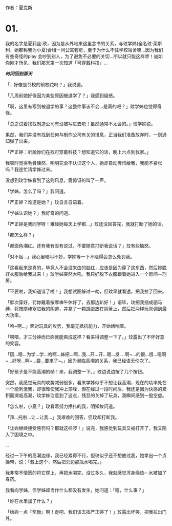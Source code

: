 作者：夏克斯

# 01.
我的名字是夏莉丝‧欣，因为是从外地来这里念书的关系，与玟学姊(全名玟‧莱斯利，她都称我为小夏)合租一间公寓套房，至于为什么不住学校宿舍嘛...因为我们有些奇怪的play 会吵到别人，为了避免不必要的关切...所以就只能这样啰！诚如你刚才所见，我们那天第一次知道「可穿戴科技」...

_**时间回到那天**_

「...好像是邻校的前校花吗？」我说道。

「几周前她好像因为某些原因被退学了？」我感到疑惑。

「啊，这里有写到被退学的事？这整件事该不会...是真的吧？」玟学姊也觉得奇怪。

「总之试着找找制造公司有没被写进去吧！虽然通常不太会的。」玟学姊说。

果然，我们并没有找到任何与制作公司有关的讯息，正当我们准备放弃时，一则通知弹了出来。

「严正婷：听說妳们在找可穿戴科技？想知道它的话，晚上六点到我家。」

我顿时觉得毛骨悚然，明明完全不认识这个人，她却自动传讯给我，我能不紧张吗？我连忙请学姊过来。

没想到玟学姊看到了这则讯息，竟惊讶的叫了一声。

「学姊，怎么了吗？」我问道。

「严正婷？难道是她？」玟自言自语着。

「学姊认识她？」我好奇的问道。

「严正婷是我同学呀！难怪她每天上学都...」玟还没回答完，我就打断了她的话。

「都怎么样？」

「都面色潮红。还有我有没有说过，不要随意打断我说话？」玟有些恼怒。

「对不起...」我心里暗叫不妙，学姊等一下不晓得会怎么处罚我。

「这看起来是真的，毕竟人不会没来由的脸红，应该是因为穿了这东西，然后妳脱好衣服后给我过来！」玟学姊突然大吼。我只好脱下衣服跟着她进入一个房间—刑房。

「不要啦，我知道错了啦！」我想试图躲过一劫，但玟早就看透，把我拉了回来。

「胖次穿好，罚妳戴着按摩棒午休好了，去那边趴好！」语毕，玟把我捆成​​驷马缚，将按摩棒塞进我的阴道，并拿了一颗跳蛋放在阴蒂上，然后把两样玩具调到最大功率。

「哈~啊...」面对玩具的攻势，我毫无抵抗能力，开始娇喘着。

「喂喂，才三分钟而已妳就能爽成这样？看来得调整一下了。」玟露出了不怀好意的笑容。

「因...嗯...为学...学...哈啊...姊把...啊...我...开...开...嗯...发. ..啊~...的很...很...嗯啊~...好呀...啊~...要...要来了~。」因为濒临高潮的关系，我已经语无伦次了。

「好孩子是不能高潮的呦！来，我调整一下。」玟边说边按了几个按钮。

突然，我感觉玩具的攻势减弱很多，看来学姊似乎不想让我高潮，现在的功率处在一个能刺激我，却很难使我冲上顶峰，但在经过一段时间后，我还是因为快感的累积而濒临高潮，玟学姊注意到了这点，残忍的关掉了玩具，我瞬间感到一股空虚。

「怎么啦，小夏？」玟看着努力挣扎的我，明知故问道。

「拜...托啦...让...让我...」我艰难的回答，但玟却打断我。

「让妳继续接受惩罚吗？那就这样啰！」说完，我感觉到玩具又被打开了，我又陷入了困境之中。

...

经过一下午的高潮边缘，我已经累得不行，但玟似乎还不想放过我，她拿出一个贞操带，说；「戴上这个，然后把旁边那瓶水喝完。」

我非常不情愿的将它穿上，再把水喝完，没过多久，我就感觉浑身燥热─ 水被加了春药。

我看向学姊，但学姊却当作什么都没有发生，她问道：「嗯，什么事？」

「妳在水里加了什么？」

「给妳一点『奖励』啊！走吧，我们该去找严正婷了！」玟露出坏笑，把我拉出门外。

